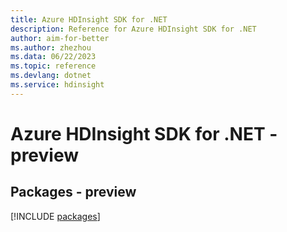 ```yaml
---
title: Azure HDInsight SDK for .NET
description: Reference for Azure HDInsight SDK for .NET
author: aim-for-better
ms.author: zhezhou
ms.data: 06/22/2023
ms.topic: reference
ms.devlang: dotnet
ms.service: hdinsight
---
```

# Azure HDInsight SDK for .NET - preview
## Packages - preview
[!INCLUDE [packages](hdinsight-index.md)]